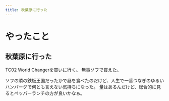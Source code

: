 ```yaml
---
title: 秋葉原に行った
---
```


# やったこと

## 秋葉原に行った

TC02 World Changerを買いに行く。
無事ソフで買えた。

ソフの隣の鉄板王国だったかで昼を食べたのだけど、人生で一番つなぎのゆるいハンバーグで何とも言えない気持ちになった。
量はあるんだけど、総合的に見るとペッパーランチの方が良いかなぁ。
